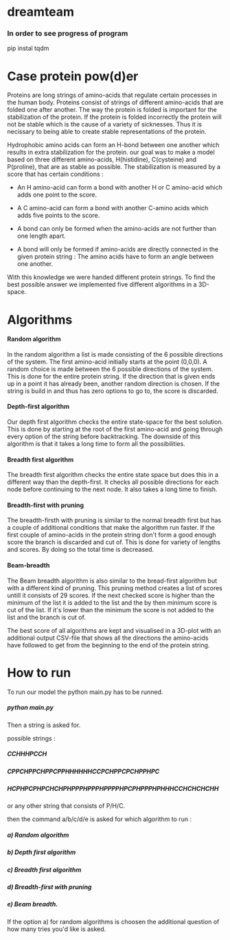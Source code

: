 # dreamteam

### In order to see progress of program
pip instal tqdm 

# Case protein pow(d)er

Proteins are long strings of amino-acids that regulate certain processes in the human body. Proteins consist of strings of different amino-acids that are folded one after another. The way the protein is folded is important for the stabilization of the protein. If the protein is folded incorrectly the protein will not be stable which is the cause of a variety of sicknesses. 
Thus it is necissary to being able to create stable representations of the protein.

Hydrophobic amino acids can form an H-bond between one another which results in extra stabilization for the protein.
our goal was to make a model based on three different amino-acids, H(histidine), C(cysteine) and P(proline), that are as stable as possible.
The stabilization is measured by a score that has certain conditions : 

- An H amino-acid can form a bond with another H or C amino-acid which adds one point to the score.

- A C amino-acid can form a bond with another C-amino acids which adds five points to the score. 

- A bond can only be formed when the amino-acids are not further than one length apart.

- A bond will only be formed if amino-acids are directly connected in the given protein string : The amino acids have to form an angle between one another.

With this knowledge we were handed different protein strings. To find the best possible answer we implemented five different algorithms in a 3D-space.


# Algorithms

#### Random algorithm

In the random algorithm a list is made consisting of the 6 possible directions of the system. The first amino-acid initially starts at the point (0,0,0). A random choice is made between the 6 possible directions of the system. This is done for the entire protein string. If the direction that is given ends up in a point it has already been, another random direction is chosen. If the string is build in and thus has zero options to go to, the score is discarded. 

#### Depth-first algorithm

Our depth first algorithm checks the entire state-space for the best solution. This is done by starting at the root of the first amino-acid and going through every option of the string before backtracking. 
The downside of this algorithm is that it takes a long time to form all the possibilities. 


#### Breadth first algorithm

The breadth first algorithm checks the entire state space but does this in a different way than the depth-first. It checks all possible directions for each node before continuing to the next node.
It also takes a long time to finish.

#### Breadth-first with pruning

The breadth-firsth with pruning is similar to the normal breadth first but has a couple of additional conditions that make the algorithm run faster. 
If the first couple of amino-acids in the protein string don't form a good enough score the branch is discarded and cut of. This is done for variety of lengths and scores. By doing so the total time is decreased.

#### Beam-breadth

The Beam breadth algorithm is also similar to the bread-first algorithm but with a different kind of pruning.
This pruning method creates a list of scores untill it consists of 29 scores. If the next checked score is higher than the minimum of the list it is added to the list and the by then minimum score is cut of the list. If it's lower than the minimum the score is not added to the list and the branch is cut of. 

The best score of all algorithms are kept and visualised in a 3D-plot with an additional output CSV-file that shows all the directions the amino-acids have followed to get from the beginning to the end of the protein string.

# How to run

To run our model the python main.py has to be runned.

##### python main.py

Then a string is asked for.

possible strings :

##### CCHHHPCCH

##### CPPCHPPCHPPCPPHHHHHHCCPCHPPCPCHPPHPC

##### HCPHPCPHPCHCHPHPPPHPPPHPPPPHPCPHPPPHPHHHCCHCHCHCHH

or any other string that consists of P/H/C.

then the command a/b/c/d/e is asked for which algorithm to run :

##### a) Random algorithm
##### b) Depth first algorithm
##### c) Breadth first algorithm
##### d) Breadth-first with pruning
##### e) Beam breadth.

If the option a) for random algorithms is choosen the additional question of how many tries you'd like is asked.
